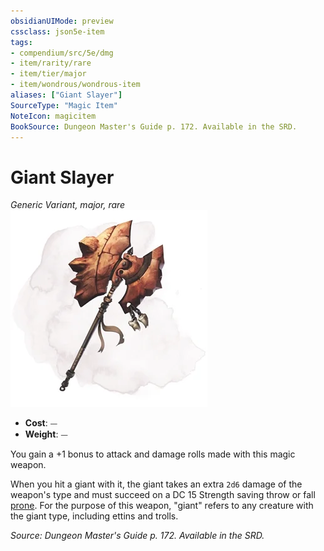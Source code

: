```yaml
---
obsidianUIMode: preview
cssclass: json5e-item
tags:
- compendium/src/5e/dmg
- item/rarity/rare
- item/tier/major
- item/wondrous/wondrous-item
aliases: ["Giant Slayer"]
SourceType: "Magic Item"
NoteIcon: magicitem
BookSource: Dungeon Master's Guide p. 172. Available in the SRD.
---
```

# Giant Slayer
*Generic Variant, major, rare*  
![](/3-Mechanics/CLI/items/img/giant-slayer.webp#right)  

- **Cost**: ⏤
- **Weight**: ⏤

You gain a +1 bonus to attack and damage rolls made with this magic weapon.

When you hit a giant with it, the giant takes an extra `2d6` damage of the weapon's type and must succeed on a DC 15 Strength saving throw or fall [prone](/3-Mechanics/CLI/rules/conditions.md#prone). For the purpose of this weapon, "giant" refers to any creature with the giant type, including ettins and trolls.

*Source: Dungeon Master's Guide p. 172. Available in the SRD.*